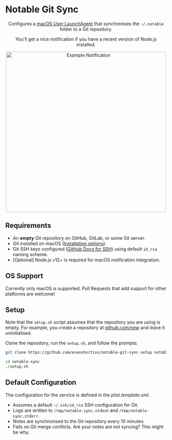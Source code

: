 # Notable Git Sync

<div align="center">
  <p>Configures a <a href="https://www.launchd.info/">macOS User LaunchAgent</a> that synchronises the <code>~/.notable</code> folder to a Git repository.
  <p>You'll get a nice notification if you have a recent version of Node.js installed.</p>
  <img alt="Example Notification" width="500" src="https://github.com/evanshortiss/notable-git-sync-setup/blob/master/notification.png?raw=true"/>
</div>

## Requirements

* An **empty** Git repository on GitHub, GitLab, or some Git server.
* Git installed on macOS ([Installation options](https://git-scm.com/download/mac)).
* Git SSH keys configured ([GitHub Docs for SSH](https://docs.github.com/en/github/authenticating-to-github/connecting-to-github-with-ssh)) using default `id_rsa` naming scheme.
* [Optional] Node.js v12+ is required for macOS notification integration.

## OS Support

Currently only macOS is supported. Pull Requests that add support for other platforms are welcome!

## Setup

Note that the `setup.sh` script assumes that the repository you are using is
empty. For example, you create a repository at [github.com/new](https://github.com/new)
and leave it uninitialised.

Clone the repository, run the `setup.sh`, and follow the prompts:

```bash
git clone https://github.com/evanshortiss/notable-git-sync-setup notable-sync

cd notable-sync
./setup.sh
```

## Default Configuration

The configuration for the service is defined in the *plist.template.xml*.

* Assumes a default `~/.ssh/id_rsa` SSH configuration for Git.
* Logs are written to `/tmp/notable-sync.stdout` and `/tmp/notable-sync.stderr`.
* Notes are synchronised to the Git repository every 10 minutes.
* Fails on Git merge conflicts. Are your notes are not syncing? This might be why.
